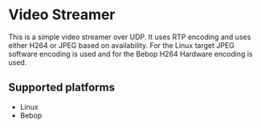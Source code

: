# Video Streamer
This is a simple video streamer over UDP. It uses RTP encoding and uses either H264 or JPEG based on availability. For the Linux target JPEG software encoding is used and for the Bebop H264 Hardware encoding is used.

## Supported platforms
- Linux
- Bebop
